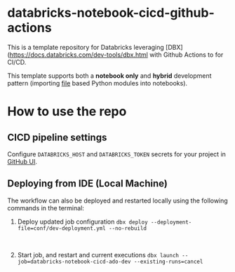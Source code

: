 # databricks-notebook-cicd-github-actions

This is a template repository for Databricks leveraging [DBX](https://docs.databricks.com/dev-tools/dbx.html with Github Actions to for CI/CD.

This template supports both a __notebook only__ and __hybrid__ development pattern (importing [file](https://docs.databricks.com/files/workspace-modules.html) based Python modules into notebooks).

# How to use the repo


## CICD pipeline settings

Configure `DATABRICKS_HOST` and `DATABRICKS_TOKEN` secrets for your project in [GitHub UI](https://docs.github.com/en/actions/security-guides/encrypted-secrets).

## Deploying from IDE (Local Machine)
The workflow can also be deployed and restarted locally using the following commands in the terminal:

1. Deploy updated job configuration
`dbx deploy --deployment-file=conf/dev-deployment.yml --no-rebuild`

<br>

2. Start job, and restart and current executions
`dbx launch --job=databricks-notebook-cicd-ado-dev --existing-runs=cancel `